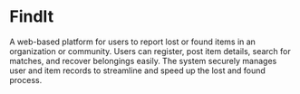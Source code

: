 # FindIt
A web-based platform for users to report lost or found items in an organization or community. Users can register, post item details, search for matches, and recover belongings easily. The system securely manages user and item records to streamline and speed up the lost and found process.
